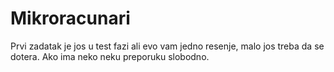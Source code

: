 # Mikroracunari
Prvi zadatak je jos u test fazi ali evo vam jedno resenje, 
malo jos treba da se dotera. Ako ima neko neku preporuku slobodno. 